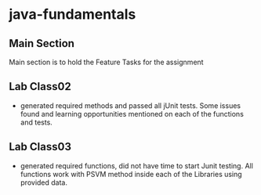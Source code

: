 # java-fundamentals

## Main Section

Main section is to hold the Feature Tasks for the assignment 

## Lab Class02

- generated required methods and passed all jUnit tests. Some issues found and learning opportunities mentioned on each of the functions and tests. 

## Lab Class03 

- generated required functions, did not have time to start Junit testing. All functions work with PSVM method inside each of the Libraries using provided data. 
